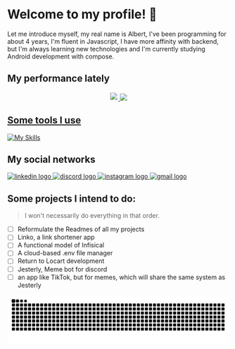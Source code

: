# Welcome to my profile! 🎉

Let me introduce myself, my real name is Albert, I've been programming for about 4 years, I'm fluent in Javascript, I have more affinity with backend, but I'm always learning new technologies and I'm currently studying Android development with compose.

## My performance lately

<div style="display:flex;justify-content:center;">
  <a href="https://github.com/HarukaYamamoto0" target="_blank">
  <img style="margin:2px;" height="180em" src="https://github-readme-stats-git-masterrstaa-rickstaa.vercel.app/api?username=HarukaYamamoto0&show_icons=true&theme=github_dark&include_all_commits=true&count_private=true"/>
  <img  height="180em" src="https://github-readme-stats-git-masterrstaa-rickstaa.vercel.app/api/top-langs/?username=HarukaYamamoto0&layout=compact&langs_count=7&theme=github_dark"/>
</div>

<!-- ## 😶‍🌫️ My social networks:<div> 
  <a href="https://youtube.com/channel/UC91TMKN7AAh3XttXx_vpQMA" target="_blank"><img src="https://img.shields.io/badge/YouTube-FF0000?style=for-the-badge&logo=youtube&logoColor=white" target="_blank"></a>
  <a href="https://discord.com/users/822819247146663936" target="_blank"><img src="https://img.shields.io/badge/Discord-7289DA?style=for-the-badge&logo=discord&logoColor=white" target="_blank"></a>
  <a href="mailto: antonioalbert344@gmail.com"><img src="https://img.shields.io/badge/-Gmail-%23333?style=for-the-badge&logo=gmail&logoColor=white" target="_blank"></a>
</div> -->

## Some tools I use

[![My Skills](https://skillicons.dev/icons?i=js,html,css,bash,bots,githubactions,jest,kotlin,linux,materialui,md,maven,mongodb,nodejs,stackoverflow,vscode,vim)](https://skillicons.dev)

## My social networks

<a href="https://www.linkedin.com/in/harukayamamoto0" target="_blank">
  <img src="https://img.shields.io/static/v1?message=LinkedIn&logo=linkedin&label=&color=0077B5&logoColor=white&labelColor=&style=for-the-badge" height="25" alt="linkedin logo"  />
</a>

<a href="https://discord.com/users/822819247146663936" target="_blank">
  <img src="https://img.shields.io/static/v1?message=Discord&logo=discord&label=&color=7289DA&logoColor=white&labelColor=&style=for-the-badge" height="25" alt="discord logo"  />
</a>

<a href="https://www.instagram.com/harukadev/" target="_blank">
  <img src="https://img.shields.io/static/v1?message=Instagram&logo=instagram&label=&color=E4405F&logoColor=white&labelColor=&style=for-the-badge" height="25" alt="instagram logo"  />
</a>

<a href="mailto:harukayamamotodev@gmail.com" target="_blank">
  <img src="https://img.shields.io/static/v1?message=Email&logo=gmail&label=&color=ff0000&logoColor=white&labelColor=&style=for-the-badge" height="25" alt="gmail logo"  />
</a>

## Some projects I intend to do:
> I won't necessarily do everything in that order.

- [ ] Reformulate the Readmes of all my projects
- [ ] Linko, a link shortener app
- [ ] A functional model of Infisical
- [ ] A cloud-based .env file manager
- [ ] Return to Locart development 
- [ ] Jesterly, Meme bot for discord
- [ ] an app like TikTok, but for memes, which will share the same system as Jesterly
    
![github contribution grid snake animation](https://raw.githubusercontent.com/HarukaYamamoto0/HarukaYamamoto0/output/github-contribution-grid-snake-dark.svg#gh-dark-mode-only)
